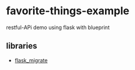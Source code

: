 # favorite-things-example 

restful-APi demo using flask with blueprint

## libraries
* [flask_migrate](https://flask-migrate.readthedocs.io/en/latest/)

